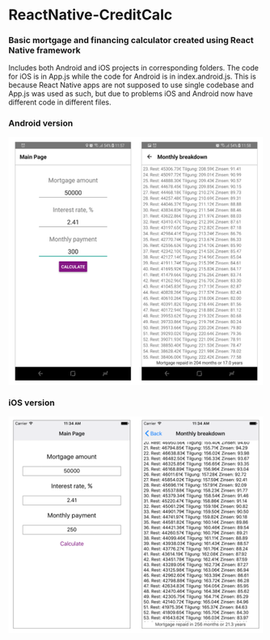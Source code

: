 # ReactNative-CreditCalc
### Basic mortgage and financing calculator created using React Native framework

Includes both Android and iOS projects in corresponding folders.
The code for iOS is in App.js while the code for Android is in index.android.js. This is because React Native apps are not supposed to use single codebase and App.js was used as such, but due to problems iOS and Android now have different code in different files.

### Android version
![Android app](appimgs/ReactAndroid.png)

### iOS version
![iOS app](appimgs/ReactIOS.png)
